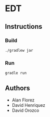 # EDT

## Instructions
### Build
```bash
./gradlew jar
```

### Run
```bash
gradle run
```

## Authors
- Alan Florez
- David Henriquez
- David Orozco
